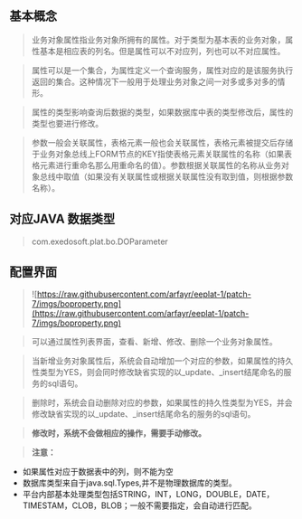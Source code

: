 ## 基本概念 ##

> 业务对象属性指业务对象所拥有的属性。对于类型为基本表的业务对象，属性基本是相应表的列名。但是属性可以不对应列，列也可以不对应属性。

> 属性可以是一个集合，为属性定义一个查询服务，属性对应的是该服务执行返回的集合。这种情况下一般用于处理业务对象之间一对多或多对多的情形。

> 属性的类型影响查询后数据的类型，如果数据库中表的类型修改后，属性的类型也要进行修改。

> 参数一般会关联属性，表格元素一般也会关联属性，表格元素被提交后存储于业务对象总线上FORM节点的KEY指使表格元素关联属性的名称（如果表格元素进行重命名那么用重命名的值）。参数根据关联属性的名称从业务对象总线中取值（如果没有关联属性或根据关联属性没有取到值，则根据参数名称）。


## 对应JAVA 数据类型 ##
> com.exedosoft.plat.bo.DOParameter

## 配置界面 ##

> ![https://raw.githubusercontent.com/arfayr/eeplat-1/patch-7/imgs/boproperty.png](https://raw.githubusercontent.com/arfayr/eeplat-1/patch-7/imgs/boproperty.png)

> 可以通过属性列表界面，查看、新增、修改、删除一个业务对象属性。

> 当新增业务对象属性后，系统会自动增加一个对应的参数，如果属性的持久性类型为YES，则会同时修改缺省实现的以_update、_insert结尾命名的服务的sql语句。

> 删除时，系统会自动删除对应的参数，如果属性的持久性类型为YES，并会修改缺省实现的以_update、_insert结尾命名的服务的sql语句。

> <b>   修改时，系统不会做相应的操作，需要手动修改。</b>


> <b> 注意：</b>

  * 如果属性对应于数据表中的列，则不能为空
  * 数据库类型来自于java.sql.Types,并不是物理数据库的类型。
  * 平台内部基本处理类型包括STRING，INT，LONG，DOUBLE，DATE，TIMESTAM，CLOB，BLOB；一般不需要指定，会自动进行匹配。

　

